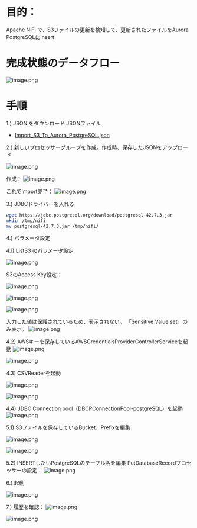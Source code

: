 # 目的：

Apache NiFi で、S3ファイルの更新を検知して、更新されたファイルをAurora PostgreSQLにInsert


# 完成状態のデータフロー

![image.png](https://qiita-image-store.s3.ap-northeast-1.amazonaws.com/0/133516/07459b76-7dec-3cd8-a0a8-baa91107346a.png)

# 手順

1.) JSON をダウンロード
JSONファイル
* [Import_S3_To_Aurora_PostgreSQL.json](https://raw.githubusercontent.com/zz22394/nifi-cookbook/main/s3_to_Aurora_PostgreSQL/Import_S3_To_Aurora_PostgreSQL.json)

2.) 新しいプロセッサーグループを作成。作成時、保存したJSONをアップロード

![image.png](https://qiita-image-store.s3.ap-northeast-1.amazonaws.com/0/133516/a918592f-051c-041a-26d8-aeecf7f46570.png)

作成：
![image.png](https://qiita-image-store.s3.ap-northeast-1.amazonaws.com/0/133516/85f86ebc-3585-6f9e-8d55-6c81cf798732.png)

これでImport完了：
![image.png](https://qiita-image-store.s3.ap-northeast-1.amazonaws.com/0/133516/4d4f738a-8a9e-2c38-263a-bc8572e231ee.png)

3.) JDBCドライバーを入れる

```bash
wget https://jdbc.postgresql.org/download/postgresql-42.7.3.jar
mkdir /tmp/nifi
mv postgresql-42.7.3.jar /tmp/nifi/
```

4.) パラメータ設定

4.1) ListS3 のパラメータ設定

![image.png](https://qiita-image-store.s3.ap-northeast-1.amazonaws.com/0/133516/46af0d0e-2dba-2087-8821-0d6a36b985ee.png)


S3のAccess Key設定：

![image.png](https://qiita-image-store.s3.ap-northeast-1.amazonaws.com/0/133516/cc06033a-1a90-ef5e-bde5-cb3b19044bda.png)


![image.png](https://qiita-image-store.s3.ap-northeast-1.amazonaws.com/0/133516/8b308257-aa88-7828-bcb6-3fa51e99bd3f.png)




![image.png](https://qiita-image-store.s3.ap-northeast-1.amazonaws.com/0/133516/41678288-9923-3a7a-4c26-d639950f38d6.png)

入力した値は保護されているため、表示されない。
「Sensitive Value set」のみ表示。
![image.png](https://qiita-image-store.s3.ap-northeast-1.amazonaws.com/0/133516/3ec3630f-857f-adda-131d-2f0dab9e2e3d.png)


4.2) AWSキーを保存しているAWSCredentialsProviderControllerServiceを起動
![image.png](https://qiita-image-store.s3.ap-northeast-1.amazonaws.com/0/133516/8d367fcf-1b90-db7d-c249-936f2aa90270.png)

![image.png](https://qiita-image-store.s3.ap-northeast-1.amazonaws.com/0/133516/86f9d33b-9bbf-9521-728a-2233fdb80b86.png)

4.3) CSVReaderを起動

![image.png](https://qiita-image-store.s3.ap-northeast-1.amazonaws.com/0/133516/b5a60474-ded2-4a14-1129-b4f07a904a04.png)

![image.png](https://qiita-image-store.s3.ap-northeast-1.amazonaws.com/0/133516/cdf449c4-0041-6162-ee25-833c54817c50.png)

4.4) JDBC Connection pool（DBCPConnectionPool-postgreSQL）を起動
![image.png](https://qiita-image-store.s3.ap-northeast-1.amazonaws.com/0/133516/f5de090a-735e-9f0c-c467-56ac5a2555a3.png)


5.1) S3ファイルを保存しているBucket、Prefixを編集

![image.png](https://qiita-image-store.s3.ap-northeast-1.amazonaws.com/0/133516/19cb4228-2d5c-5ee8-0071-211d208d94b7.png)


![image.png](https://qiita-image-store.s3.ap-northeast-1.amazonaws.com/0/133516/9811c43d-05eb-a42d-9f97-5baf59ce3303.png)

5.2) INSERTしたいPostgreSQLのテーブル名を編集
PutDatabaseRecordプロセッサーの設定：
![image.png](https://qiita-image-store.s3.ap-northeast-1.amazonaws.com/0/133516/3c4b6f85-6d87-43f0-c9d7-3211d57ca497.png)


6.) 起動

![image.png](https://qiita-image-store.s3.ap-northeast-1.amazonaws.com/0/133516/b9fd6e9c-6cd6-b2fd-32c6-77e68c2a00ec.png)


7.) 履歴を確認：
![image.png](https://qiita-image-store.s3.ap-northeast-1.amazonaws.com/0/133516/ff38668d-88ad-60b1-039f-7ab9db4a985b.png)

![image.png](https://qiita-image-store.s3.ap-northeast-1.amazonaws.com/0/133516/3d6e9d58-46f9-30be-8212-1d5b0d66d5bf.png)

